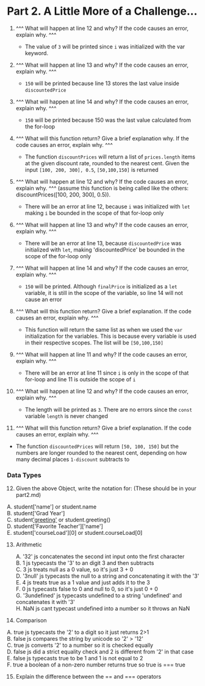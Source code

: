 # Part 2. A Little More of a Challenge...

1. ^^^ What will happen at line 12 and why? If the code causes an error, explain why. ^^^
   - The value of `3` will be printed since `i` was initialized with the var keyword.
     
2. ^^^ What will happen at line 13 and why? If the code causes an error, explain why. ^^^
   - `150` will be printed because line 13 stores the last value inside `discountedPrice`
     
3. ^^^ What will happen at line 14 and why? If the code causes an error, explain why. ^^^
   - `150` will be printed because 150 was the last value calculated from the for-loop
     
4. ^^^ What will this function return? Give a brief explanation why. If the code causes an error, explain why. ^^^
   - The function `discountPrices` will return a list of `prices.length` items at the given discount rate, rounded to the nearest cent. Given the input `[100, 200, 300], 0.5`, `[50,100,150]` is returned
     
5. ^^^ What will happen at line 12 and why?  If the code causes an error, explain why. ^^^ (assume this function is being called like the others: discountPrices([100, 200, 300], 0.5)).
   - There will be an error at line 12, because `i` was initialized with `let` making `i` be bounded in the scope of that for-loop only
     
6. ^^^ What will happen at line 13 and why? If the code causes an error, explain why. ^^^
   - There will be an error at line 13, because `discountedPrice` was initialized with `let`, making 'discountedPrice' be bounded in the scope of the for-loop only
     
7. ^^^ What will happen at line 14 and why? If the code causes an error, explain why. ^^^
    - `150` will be printed. Although `finalPrice` is initialized as a `let` variable, it is still in the scope of the variable, so line 14 will not cause an error
      
8. ^^^ What will this function return? Give a brief explanation. If the code causes an error, explain why. ^^^
   - This function will return the same list as when we used the `var` initialization for the variables. This is because every variable is used in their respective scopes. The list will be `[50,100,150]`
       
9. ^^^ What will happen at line 11 and why? If the code causes an error, explain why. ^^^
   - There will be an error at line 11 since `i` is only in the scope of that for-loop and line 11 is outside the scope of `i`
    
10. ^^^ What will happen at line 12 and why? If the code causes an error, explain why. ^^^
    - The length will be printed as `3`. There are no errors since the `const` variable `length` is never changed
      
11. ^^^ What will this function return? Give a brief explanation. If the code causes an error, explain why. ^^^
   - The function `discountedPrices` will return `[50, 100, 150]` but the numbers are longer rounded to the nearest cent, depending on how many decimal places `1-discount` subtracts to

### Data Types

12. Given the above Object, write the notation for: (These should be in your part2.md)

   A. student['name'] or student.name  
   B. student['Grad Year']  
   C. student['greeting']() or student.greeting()  
   D. student['Favorite Teacher']['name']  
   E. student['courseLoad'][0] or student.courseLoad[0]  

13. Arithmetic

    A. '32'  js concatenates the second int input onto the first character  
    B. 1  js typecasts the '3' to an digit 3 and then subtracts  
    C. 3  js treats null as a 0 value, so it's just 3 + 0  
    D. '3null'  js typecasts the null to a string and concatenating it with the '3'  
    E. 4  js treats true as a 1 value and just adds it to the 3  
    F. 0  js typecasts false to 0 and null to 0, so it's just 0 + 0  
    G. '3undefined'  js typecasts undefined to a string 'undefined' and concatenates it with '3'  
    H. NaN    js cant typecast undefined into a number so it throws an NaN

14. Comparison

   A. true js typecasts the '2' to a digit so it just returns 2>1  
   B. false js compares the string by unicode so '2' > '12'  
   C. true js converts '2' to a number so it is checked equally   
   D. false  js did a strict equality check and 2 is different from '2' in that case  
   E. false js typecasts true to be 1 and 1 is not equal to 2  
   F. true a boolean of a non-zero number returns true so true is === true  

15. Explain the difference between the == and === operators


   








